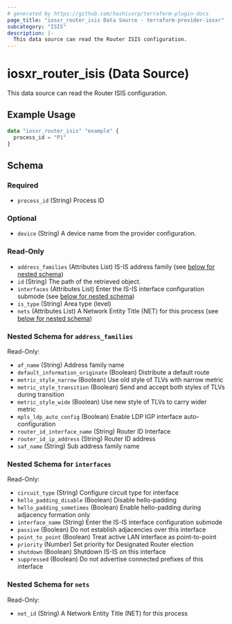 ```yaml
---
# generated by https://github.com/hashicorp/terraform-plugin-docs
page_title: "iosxr_router_isis Data Source - terraform-provider-iosxr"
subcategory: "ISIS"
description: |-
  This data source can read the Router ISIS configuration.
---
```


# iosxr_router_isis (Data Source)

This data source can read the Router ISIS configuration.

## Example Usage

```terraform
data "iosxr_router_isis" "example" {
  process_id = "P1"
}
```

<!-- schema generated by tfplugindocs -->
## Schema

### Required

- `process_id` (String) Process ID

### Optional

- `device` (String) A device name from the provider configuration.

### Read-Only

- `address_families` (Attributes List) IS-IS address family (see [below for nested schema](#nestedatt--address_families))
- `id` (String) The path of the retrieved object.
- `interfaces` (Attributes List) Enter the IS-IS interface configuration submode (see [below for nested schema](#nestedatt--interfaces))
- `is_type` (String) Area type (level)
- `nets` (Attributes List) A Network Entity Title (NET) for this process (see [below for nested schema](#nestedatt--nets))

<a id="nestedatt--address_families"></a>
### Nested Schema for `address_families`

Read-Only:

- `af_name` (String) Address family name
- `default_information_originate` (Boolean) Distribute a default route
- `metric_style_narrow` (Boolean) Use old style of TLVs with narrow metric
- `metric_style_transition` (Boolean) Send and accept both styles of TLVs during transition
- `metric_style_wide` (Boolean) Use new style of TLVs to carry wider metric
- `mpls_ldp_auto_config` (Boolean) Enable LDP IGP interface auto-configuration
- `router_id_interface_name` (String) Router ID Interface
- `router_id_ip_address` (String) Router ID address
- `saf_name` (String) Sub address family name


<a id="nestedatt--interfaces"></a>
### Nested Schema for `interfaces`

Read-Only:

- `circuit_type` (String) Configure circuit type for interface
- `hello_padding_disable` (Boolean) Disable hello-padding
- `hello_padding_sometimes` (Boolean) Enable hello-padding during adjacency formation only
- `interface_name` (String) Enter the IS-IS interface configuration submode
- `passive` (Boolean) Do not establish adjacencies over this interface
- `point_to_point` (Boolean) Treat active LAN interface as point-to-point
- `priority` (Number) Set priority for Designated Router election
- `shutdown` (Boolean) Shutdown IS-IS on this interface
- `suppressed` (Boolean) Do not advertise connected prefixes of this interface


<a id="nestedatt--nets"></a>
### Nested Schema for `nets`

Read-Only:

- `net_id` (String) A Network Entity Title (NET) for this process


